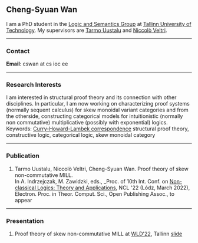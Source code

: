 ## Cheng-Syuan Wan

I am a PhD student in the [Logic and Semantics Group](https://cs.ioc.ee/lsg/) at [Tallinn University of Technology](https://taltech.ee/).
My supervisors are [Tarmo Uustalu](https://cs.ioc.ee/~tarmo/) and [Niccolò Veltri](https://niccoloveltri.github.io/).

---

### Contact
**Email**: cswan at cs ioc ee

---

### Research Interests
I am interested in structural proof theory and its connection with other disciplines.
In particular, I am now working on characterizing proof systems (normally sequent calculus) for skew monoidal variant categories and from the otherside, constructing categorical models for intuitionistic (normally non commutative) multiplicative (possibly with exponential) logics.
<br>
Keywords: [Curry-Howard-Lambek correspondence](https://en.wikipedia.org/wiki/Curry%E2%80%93Howard_correspondence#Curry%E2%80%93Howard%E2%80%93Lambek_correspondence) structural proof theory, constructive logic, categorical logic, skew monoidal category

---

### Publication
1. Tarmo Uustalu, Niccolò Veltri, Cheng-Syuan Wan. Proof theory of skew non-commutative MILL.<br>
 In A. Indrzejczak, M. Zawidzki, eds., _Proc. of 10th Int. Conf. on [Non-classical Logics: Theory and Applications](https://easychair.org/smart-program/NCL'22/), NCL '22 (Lódz, March 2022), Electron. Proc. in Theor. Comput. Sci., Open Publishing Assoc., to appear

---

### Presentation
1. Proof theory of skew non-commutative MILL at [WLD'22](https://cs.ioc.ee/lsg/wld22/), Tallinn [slide](https://drive.google.com/file/d/17EfLXpmn6L82ei6Dwt2fXypSA2HTrVLL/view?usp=sharing)
